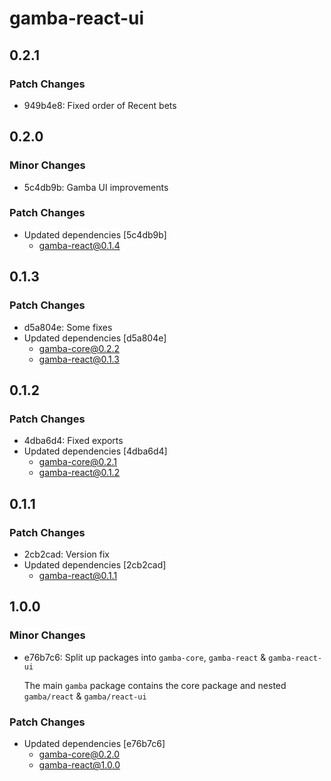 # gamba-react-ui

## 0.2.1

### Patch Changes

- 949b4e8: Fixed order of Recent bets

## 0.2.0

### Minor Changes

- 5c4db9b: Gamba UI improvements

### Patch Changes

- Updated dependencies [5c4db9b]
  - gamba-react@0.1.4

## 0.1.3

### Patch Changes

- d5a804e: Some fixes
- Updated dependencies [d5a804e]
  - gamba-core@0.2.2
  - gamba-react@0.1.3

## 0.1.2

### Patch Changes

- 4dba6d4: Fixed exports
- Updated dependencies [4dba6d4]
  - gamba-core@0.2.1
  - gamba-react@0.1.2

## 0.1.1

### Patch Changes

- 2cb2cad: Version fix
- Updated dependencies [2cb2cad]
  - gamba-react@0.1.1

## 1.0.0

### Minor Changes

- e76b7c6: Split up packages into `gamba-core`, `gamba-react` & `gamba-react-ui`

  The main `gamba` package contains the core package and nested `gamba/react` & `gamba/react-ui`

### Patch Changes

- Updated dependencies [e76b7c6]
  - gamba-core@0.2.0
  - gamba-react@1.0.0
